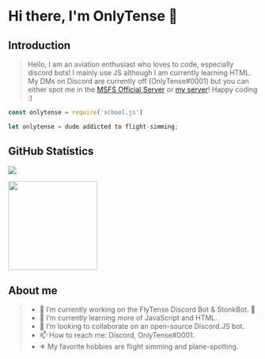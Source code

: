 # Hi there, I'm OnlyTense 👋

## Introduction

> Hello, I am an aviation enthusiast who loves to code, especially discord bots! I mainly use JS although I am currently learning HTML. My DMs on Discord are currently off (OnlyTense#0001) but you can either spot me in the [MSFS Official Server](https://discord.gg/msfs) or [my server](https://discord.gg/7qEK9TDEbx)! Happy coding :)

```js
const onlytense = require('school.js')
```
```js
let onlytense = dude addicted to flight-simming;
```

## GitHub Statistics
![](https://komarev.com/ghpvc/?username=OnlyTense&color=green)

<img height="180em" src="https://github-readme-stats.vercel.app/api?username=OnlyTense&show_icons=true&hide_border=true&&count_private=true&include_all_commits=true" />

## About me

> - 🔭 I’m currently working on the FlyTense Discord Bot & StonkBot. 👀
> - 🌱 I’m currently learning more of JavaScript and HTML.
> - 👯 I’m looking to collaborate on an open-source Discord.JS bot.
> - 📫 How to reach me: Discord, OnlyTense#0001.
> - ✈ My favorite hobbies are flight simming and plane-spotting.
